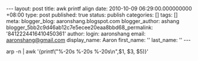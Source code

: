 --- layout: post title: awk printf align date: 2010-10-09 06:29:00.000000000 +08:00 type: post published: true status: publish categories: \[\] tags: \[\] meta: blogger\_blog: aaronshang.blogspot.com blogger\_author: ashang blogger\_5bb2c9d46ab12c7e5ecee20eaa8bbd68\_permalink: '8412224416410450361' author: login: aaronshang email: aaronshang@gmail.com display\_name: Aaron first\_name: '' last\_name: '' ---

arp -n | awk '{printf("%-20s %-20s %-20s\\n",$1, $3, $5)}'
